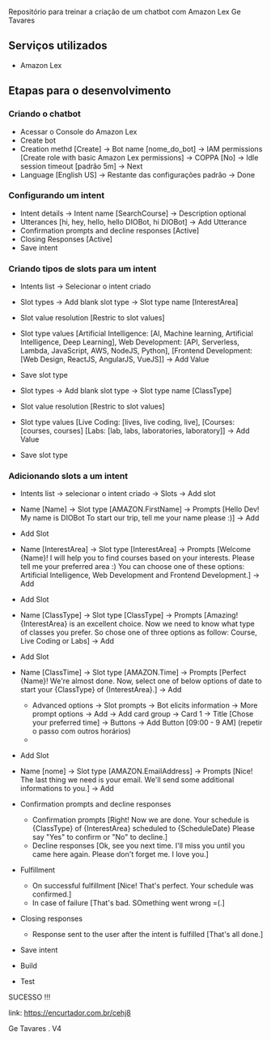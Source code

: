 Repositório para treinar a criação de um chatbot com Amazon Lex
Ge Tavares


## Serviços utilizados

- Amazon Lex

## Etapas para o desenvolvimento

### Criando o chatbot

- Acessar o Console do Amazon Lex
- Create bot
- Creation methd [Create] -> Bot name [nome_do_bot] -> IAM permissions [Create role with basic Amazon Lex permissions] -> COPPA [No] -> Idle session timeout [padrão 5m] -> Next
- Language [English US] -> Restante das configurações padrão -> Done

### Configurando um intent

- Intent details -> Intent name [SearchCourse] -> Description optional
- Utterances [hi, hey, hello, hello DIOBot, hi DIOBot] -> Add Utterance
- Confirmation prompts and decline responses [Active]
- Closing Responses [Active]
- Save intent

### Criando tipos de slots para um intent

- Intents list -> Selecionar o intent criado

- Slot types -> Add blank slot type -> Slot type name [InterestArea]
- Slot value resolution [Restric to slot values]
- Slot type values [Artificial Intelligence: [AI, Machine learning, Artificial Intelligence, Deep Learning], Web Development: [API, Serverless, Lambda, JavaScript, AWS, NodeJS, Python], [Frontend Development: [Web Design, ReactJS, AngularJS, VueJS]] -> Add Value
- Save slot type

- Slot types -> Add blank slot type -> Slot type name [ClassType]
- Slot value resolution [Restric to slot values]
- Slot type values [Live Coding: [lives, live coding, live], [Courses: [courses, courses] [Labs: [lab, labs, laboratories, laboratory]] -> Add Value
- Save slot type

### Adicionando slots a um intent

- Intents list -> selecionar o intent criado -> Slots -> Add slot

- Name [Name] -> Slot type [AMAZON.FirstName] -> Prompts [Hello Dev! My name is DIOBot To start our trip, tell me your name please :)] -> Add
- Add Slot

- Name [InterestArea] -> Slot type [InterestArea] -> Prompts [Welcome {Name}! I will help you to find courses based on your interests. Please tell me your preferred area :) You can choose one of these options: Artificial Intelligence, Web Development and Frontend Development.] -> Add


- Add Slot
- Name [ClassType] -> Slot type [ClassType] -> Prompts [Amazing! {InterestArea} is an excellent choice. Now we need to know what type of classes you prefer. So chose one of three options as follow: Course, Live Coding or Labs] -> Add

- Add Slot
- Name [ClassTime] -> Slot type [AMAZON.Time] -> Prompts [Perfect {Name}! We're almost done. Now, select one of below options of date to start your {ClassType} of {InterestArea}.] -> Add
    - Advanced options -> Slot prompts -> Bot elicits information -> More prompt options -> Add -> Add card group -> Card 1 -> Title [Chose your preferred time] -> Buttons -> Add Button [09:00 - 9 AM] (repetir o passo com outros horários)
    -
- Add Slot
- Name [nome] -> Slot type [AMAZON.EmailAddress] -> Prompts [Nice! The last thing we need is your email. We'll send some additional informations to you.] -> Add

- Confirmation prompts and decline responses

    - Confirmation prompts [Right! Now we are done. Your schedule is {ClassType} of {InterestArea} scheduled to {ScheduleDate} Please say "Yes" to confirm or "No" to decline.]
    - Decline responses [Ok, see you next time. I'll miss you until you came here again. Please don't forget me. I love you.]

- Fulfillment

    - On successful fulfillment [Nice! That's perfect. Your schedule was confirmed.]
    - In case of failure [That's bad. SOmething went wrong =(.]

- Closing responses
    - Response sent to the user after the intent is fulfilled [That's all done.]

- Save intent
- Build
- Test


SUCESSO !!! 


link: https://encurtador.com.br/cehj8

Ge Tavares . V4
